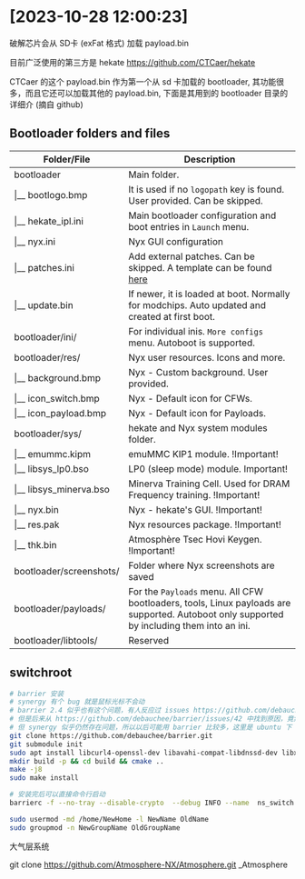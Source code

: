 

# [2023-10-28 12:00:23]

破解芯片会从 SD卡 (exFat 格式) 加载 payload.bin 

目前广泛使用的第三方是 hekate https://github.com/CTCaer/hekate

CTCaer 的这个 payload.bin 作为第一个从 sd 卡加载的 bootloader, 其功能很多，而且它还可以加载其他的 payload.bin, 下面是其用到的 bootloader 目录的详细介 (摘自 github) 

## Bootloader folders and files

| Folder/File              | Description                                                           |
| ------------------------ | --------------------------------------------------------------------- |
| bootloader               | Main folder.                                                          |
|  \|__ bootlogo.bmp       | It is used if no `logopath` key is found. User provided. Can be skipped. |
|  \|__ hekate_ipl.ini     | Main bootloader configuration and boot entries in `Launch` menu.      |
|  \|__ nyx.ini            | Nyx GUI configuration                                                 |
|  \|__ patches.ini        | Add external patches. Can be skipped. A template can be found [here](./res/patches_template.ini) |
|  \|__ update.bin         | If newer, it is loaded at boot. Normally for modchips. Auto updated and created at first boot. |
| bootloader/ini/          | For individual inis. `More configs` menu. Autoboot is supported.   |
| bootloader/res/          | Nyx user resources. Icons and more.                                   |
|  \|__ background.bmp     | Nyx - Custom background. User provided.                               |
|  \|__ icon_switch.bmp    | Nyx - Default icon for CFWs.                                          |
|  \|__ icon_payload.bmp   | Nyx - Default icon for Payloads.                                      |
| bootloader/sys/          | hekate and Nyx system modules folder.                                 |
|  \|__ emummc.kipm        | emuMMC KIP1 module. !Important!                                       |
|  \|__ libsys_lp0.bso     | LP0 (sleep mode) module. Important!                                   |
|  \|__ libsys_minerva.bso | Minerva Training Cell. Used for DRAM Frequency training. !Important!  |
|  \|__ nyx.bin            | Nyx - hekate's GUI. !Important!                                       |
|  \|__ res.pak            | Nyx resources package. !Important!                                    |
|  \|__ thk.bin            | Atmosphère Tsec Hovi Keygen. !Important!                              |
| bootloader/screenshots/  | Folder where Nyx screenshots are saved                                |
| bootloader/payloads/     | For the `Payloads` menu. All CFW bootloaders, tools, Linux payloads are supported. Autoboot only supported by including them into an ini. |
| bootloader/libtools/     | Reserved                                                              |


## switchroot

```sh
# barrier 安装
# synergy 有个 bug 就是鼠标光标不会动
# barrier 2.4 似乎也有这个问题，有人反应过 issues https://github.com/debauchee/barrier/issues/589 
# 但是后来从 https://github.com/debauchee/barrier/issues/42 中找到原因，竟然是屏幕缩放问题，在 Windows 中设置 100% 缩放就好了
# 但 synergy 似乎仍然存在问题，所以以后可能用 barrier 比较多，这里是 ubuntu 下 barrier 源码安装的一些必须步骤
git clone https://github.com/debauchee/barrier.git
git submodule init
sudo apt install libcurl4-openssl-dev libavahi-compat-libdnssd-dev libxtst-dev qtbase5-dev libssl-dev
mkdir build -p && cd build && cmake ..
make -j8 
sudo make install

# 安装完后可以直接命令行启动
barrierc -f --no-tray --disable-crypto  --debug INFO --name  ns_switch 192.168.55.100:24800

sudo usermod -md /home/NewHome -l NewName OldName 
sudo groupmod -n NewGroupName OldGroupName 
```

大气层系统

git clone https://github.com/Atmosphere-NX/Atmosphere.git _Atmosphere
